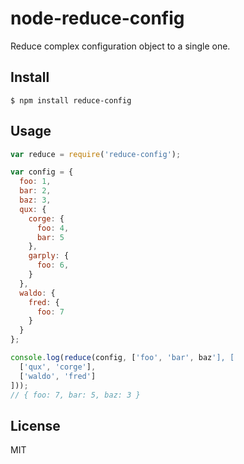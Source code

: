 # node-reduce-config

Reduce complex configuration object to a single one.

## Install

```
$ npm install reduce-config
```

## Usage

```js
var reduce = require('reduce-config');

var config = {
  foo: 1,
  bar: 2,
  baz: 3,
  qux: {
    corge: {
      foo: 4,
      bar: 5
    },
    garply: {
      foo: 6,
    }
  },
  waldo: {
    fred: {
      foo: 7
    }
  }
};

console.log(reduce(config, ['foo', 'bar', baz'], [
  ['qux', 'corge'],
  ['waldo', 'fred']
]));
// { foo: 7, bar: 5, baz: 3 }
```

## License

MIT
